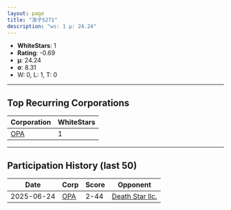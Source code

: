 ```yaml
---
layout: page
title: "浪子5271"
description: "ws: 1 μ: 24.24"
---
```

- **WhiteStars**: 1
- **Rating**: -0.69
- **μ**: 24.24  
- **σ**: 8.31
- W: 0, L: 1, T: 0

---

## Top Recurring Corporations

| Corporation | WhiteStars |
| --- | --- |
| [OPA](https://ws.tsl.rocks/corp/e80002cbc38034342376acee2274117d3b6150fce2d47bbd1dbf75cd06d8e258/) | 1 |

---

## Participation History (last 50)

| Date | Corp | Score | Opponent |
| --- | --- | --- | --- |
| 2025-06-24 | [OPA](https://ws.tsl.rocks/corp/e80002cbc38034342376acee2274117d3b6150fce2d47bbd1dbf75cd06d8e258/) | 2-44 | [Death Star llc\.](https://ws.tsl.rocks/corp/3dd4906939827fa7537a3e95f8d75948c06b75a98f3c4aab253ea79857d2ce81/) |
